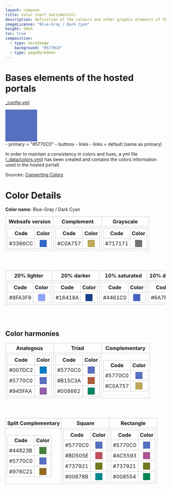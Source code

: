 ```yaml
---
layout: compose
title: Color chart SwissNatColl
description: definition of the colours and other graphic elements of the hosted portal
imageLicense: "Blue-Gray / Dark Cyan"
height: 50vh
toc: true
composition:
  - type: heroImage
    background: "#5770C0"
  - type: pageMarkdown
---
```

# Bases elements of the hosted portals
[_config.yml](https://github.com/gbif/hp-swissnatcoll/blob/master/_config.yml)
<div style="width: 100px; height: 100px; background-color: #5770C0;"></div>
- primary = "#5770C0"
    - buttons
    - links
- links = default (same as primary)

In order to maintain a consistency in colors and hues, a yml file ([_data/colors.yml](https://github.com/gbif/hp-swissnatcoll/blob/master/_data/colors.yml)) has been created and contains the colors information used in the hosted portal)

Sources: [Converting Colors](https://convertingcolors.com/hex-color-FA5E97.html?search=#fa5e97)

# Color Details

**Color name**:  Blue-Gray / Dark Cyan

<table style="border-collapse:collapse; margin:auto; text-align:center;">
  <tr>
    <th style="border:1px solid #ccc; padding:5px;">Websafe version</th>
    <th style="border:1px solid #ccc; padding:5px;">Complement</th>
    <th style="border:1px solid #ccc; padding:5px;">Grayscale</th>
  </tr>
  <tr>
    <td style="border:1px solid #ccc; padding:5px;">
      <table style="border-collapse:collapse; margin:auto;">
        <tr><th style="border:1px solid #ccc; padding:5px;">Code</th><th style="border:1px solid #ccc; padding:5px;">Color</th></tr>
        <tr>
          <td style="border:1px solid #ccc; padding:5px;">#3366CC</td>
          <td style="border:1px solid #ccc; padding:5px;"><div style="width:20px; height:20px; background-color:#3366CC; border:1px solid #00000022; margin:auto;"></div></td>
        </tr>
      </table>
    </td>
    <td style="border:1px solid #ccc; padding:5px;">
      <table style="border-collapse:collapse; margin:auto;">
        <tr><th style="border:1px solid #ccc; padding:5px;">Code</th><th style="border:1px solid #ccc; padding:5px;">Color</th></tr>
        <tr>
          <td style="border:1px solid #ccc; padding:5px;">#C0A757</td>
          <td style="border:1px solid #ccc; padding:5px;"><div style="width:20px; height:20px; background-color:#C0A757; border:1px solid #00000022; margin:auto;"></div></td>
        </tr>
      </table>
    </td>
    <td style="border:1px solid #ccc; padding:5px;">
      <table style="border-collapse:collapse; margin:auto;">
        <tr><th style="border:1px solid #ccc; padding:5px;">Code</th><th style="border:1px solid #ccc; padding:5px;">Color</th></tr>
        <tr>
          <td style="border:1px solid #ccc; padding:5px;">#717171</td>
          <td style="border:1px solid #ccc; padding:5px;"><div style="width:20px; height:20px; background-color:#717171; border:1px solid #00000022; margin:auto;"></div></td>
        </tr>
      </table>
    </td>
  </tr>
</table>

<br><br>

<table style="border-collapse:collapse; margin:auto; text-align:center;">
  <tr>
    <th style="border:1px solid #ccc; padding:5px;">20% lighter</th>
    <th style="border:1px solid #ccc; padding:5px;">20% darker</th>
    <th style="border:1px solid #ccc; padding:5px;">10% saturated</th>
    <th style="border:1px solid #ccc; padding:5px;">10% desaturated</th>
  </tr>
  <tr>
    <td style="border:1px solid #ccc; padding:5px;">
      <table style="border-collapse:collapse; margin:auto;">
        <tr><th style="border:1px solid #ccc; padding:5px;">Code</th><th style="border:1px solid #ccc; padding:5px;">Color</th></tr>
        <tr>
          <td style="border:1px solid #ccc; padding:5px;">#8FA3F9</td>
          <td style="border:1px solid #ccc; padding:5px;"><div style="width:20px; height:20px; background-color:#8FA3F9; border:1px solid #00000022; margin:auto;"></div></td>
        </tr>
      </table>
    </td>
    <td style="border:1px solid #ccc; padding:5px;">
      <table style="border-collapse:collapse; margin:auto;">
        <tr><th style="border:1px solid #ccc; padding:5px;">Code</th><th style="border:1px solid #ccc; padding:5px;">Color</th></tr>
        <tr>
          <td style="border:1px solid #ccc; padding:5px;">#16418A</td>
          <td style="border:1px solid #ccc; padding:5px;"><div style="width:20px; height:20px; background-color:#16418A; border:1px solid #00000022; margin:auto;"></div></td>
        </tr>
      </table>
    </td>
    <td style="border:1px solid #ccc; padding:5px;">
      <table style="border-collapse:collapse; margin:auto;">
        <tr><th style="border:1px solid #ccc; padding:5px;">Code</th><th style="border:1px solid #ccc; padding:5px;">Color</th></tr>
        <tr>
          <td style="border:1px solid #ccc; padding:5px;">#4461C0</td>
          <td style="border:1px solid #ccc; padding:5px;"><div style="width:20px; height:20px; background-color:#4461C0; border:1px solid #00000022; margin:auto;"></div></td>
        </tr>
      </table>
    </td>
    <td style="border:1px solid #ccc; padding:5px;">
      <table style="border-collapse:collapse; margin:auto;">
        <tr><th style="border:1px solid #ccc; padding:5px;">Code</th><th style="border:1px solid #ccc; padding:5px;">Color</th></tr>
        <tr>
          <td style="border:1px solid #ccc; padding:5px;">#6A7FC0</td>
          <td style="border:1px solid #ccc; padding:5px;"><div style="width:20px; height:20px; background-color:#6A7FC0; border:1px solid #00000022; margin:auto;"></div></td>
        </tr>
      </table>
    </td>
  </tr>
</table>

<br><br>

## Color harmonies

<table style="border-collapse:collapse; margin:auto; text-align:center;">
  <tr>
    <th style="border:1px solid #ccc; padding:5px;">Analogous</th>
    <th style="border:1px solid #ccc; padding:5px;">Triad</th>
    <th style="border:1px solid #ccc; padding:5px;">Complementary</th>
  </tr>
  <tr>
    <td style="border:1px solid #ccc; padding:5px;">
      <table style="border-collapse:collapse; margin:auto;">
        <tr><th style="border:1px solid #ccc; padding:5px;">Code</th><th style="border:1px solid #ccc; padding:5px;">Color</th></tr>
        <tr>
          <td style="border:1px solid #ccc; padding:5px;">#007DC2</td>
          <td style="border:1px solid #ccc; padding:5px;"><div style="width:20px; height:20px; background-color:#007DC2; border:1px solid #00000022; margin:auto;"></div></td>
        </tr>
        <tr>
          <td style="border:1px solid #ccc; padding:5px;">#5770C0</td>
          <td style="border:1px solid #ccc; padding:5px;"><div style="width:20px; height:20px; background-color:#5770C0; border:1px solid #00000022; margin:auto;"></div></td>
        </tr>
        <tr>
          <td style="border:1px solid #ccc; padding:5px;">#945FAA</td>
          <td style="border:1px solid #ccc; padding:5px;"><div style="width:20px; height:20px; background-color:#945FAA; border:1px solid #00000022; margin:auto;"></div></td>
        </tr>
      </table>
    </td>
    <td style="border:1px solid #ccc; padding:5px;">
      <table style="border-collapse:collapse; margin:auto;">
        <tr><th style="border:1px solid #ccc; padding:5px;">Code</th><th style="border:1px solid #ccc; padding:5px;">Color</th></tr>
        <tr>
          <td style="border:1px solid #ccc; padding:5px;">#5770C0</td>
          <td style="border:1px solid #ccc; padding:5px;"><div style="width:20px; height:20px; background-color:#5770C0; border:1px solid #00000022; margin:auto;"></div></td>
        </tr>
        <tr>
          <td style="border:1px solid #ccc; padding:5px;">#B15C3A</td>
          <td style="border:1px solid #ccc; padding:5px;"><div style="width:20px; height:20px; background-color:#B15C3A; border:1px solid #00000022; margin:auto;"></div></td>
        </tr>
        <tr>
          <td style="border:1px solid #ccc; padding:5px;">#008662</td>
          <td style="border:1px solid #ccc; padding:5px;"><div style="width:20px; height:20px; background-color:#008662; border:1px solid #00000022; margin:auto;"></div></td>
        </tr>
      </table>
    </td>
    <td style="border:1px solid #ccc; padding:5px;">
      <table style="border-collapse:collapse; margin:auto;">
        <tr><th style="border:1px solid #ccc; padding:5px;">Code</th><th style="border:1px solid #ccc; padding:5px;">Color</th></tr>
        <tr>
          <td style="border:1px solid #ccc; padding:5px;">#5770C0</td>
          <td style="border:1px solid #ccc; padding:5px;"><div style="width:20px; height:20px; background-color:#5770C0; border:1px solid #00000022; margin:auto;"></div></td>
        </tr>
        <tr>
          <td style="border:1px solid #ccc; padding:5px;">#C0A757</td>
          <td style="border:1px solid #ccc; padding:5px;"><div style="width:20px; height:20px; background-color:#C0A757; border:1px solid #00000022; margin:auto;"></div></td>
        </tr>
      </table>
    </td>
  </tr>
</table>

<br><br>

<table style="border-collapse:collapse; margin:auto; text-align:center;">
  <tr>
    <th style="border:1px solid #ccc; padding:5px;">Split Complementary</th>
    <th style="border:1px solid #ccc; padding:5px;">Square</th>
    <th style="border:1px solid #ccc; padding:5px;">Rectangle</th>
  </tr>
  <tr>
    <td style="border:1px solid #ccc; padding:5px;">
      <table style="border-collapse:collapse; margin:auto;">
        <tr><th style="border:1px solid #ccc; padding:5px;">Code</th><th style="border:1px solid #ccc; padding:5px;">Color</th></tr>
        <tr>
          <td style="border:1px solid #ccc; padding:5px;">#44823B</td>
          <td style="border:1px solid #ccc; padding:5px;"><div style="width:20px; height:20px; background-color:#44823B; border:1px solid #00000022; margin:auto;"></div></td>
        </tr>
        <tr>
          <td style="border:1px solid #ccc; padding:5px;">#5770C0</td>
          <td style="border:1px solid #ccc; padding:5px;"><div style="width:20px; height:20px; background-color:#5770C0; border:1px solid #00000022; margin:auto;"></div></td>
        </tr>
        <tr>
          <td style="border:1px solid #ccc; padding:5px;">#976C21</td>
          <td style="border:1px solid #ccc; padding:5px;"><div style="width:20px; height:20px; background-color:#976C21; border:1px solid #00000022; margin:auto;"></div></td>
        </tr>
      </table>
    </td>
    <td style="border:1px solid #ccc; padding:5px;">
      <table style="border-collapse:collapse; margin:auto;">
        <tr><th style="border:1px solid #ccc; padding:5px;">Code</th><th style="border:1px solid #ccc; padding:5px;">Color</th></tr>
        <tr>
          <td style="border:1px solid #ccc; padding:5px;">#5770C0</td>
          <td style="border:1px solid #ccc; padding:5px;"><div style="width:20px; height:20px; background-color:#5770C0; border:1px solid #00000022; margin:auto;"></div></td>
        </tr>
        <tr>
          <td style="border:1px solid #ccc; padding:5px;">#BD505E</td>
          <td style="border:1px solid #ccc; padding:5px;"><div style="width:20px; height:20px; background-color:#BD505E; border:1px solid #00000022; margin:auto;"></div></td>
        </tr>
        <tr>
          <td style="border:1px solid #ccc; padding:5px;">#737921</td>
          <td style="border:1px solid #ccc; padding:5px;"><div style="width:20px; height:20px; background-color:#737921; border:1px solid #00000022; margin:auto;"></div></td>
        </tr>
        <tr>
          <td style="border:1px solid #ccc; padding:5px;">#00878B</td>
          <td style="border:1px solid #ccc; padding:5px;"><div style="width:20px; height:20px; background-color:#00878B; border:1px solid #00000022; margin:auto;"></div></td>
        </tr>
      </table>
    </td>
    <td style="border:1px solid #ccc; padding:5px;">
      <table style="border-collapse:collapse; margin:auto;">
        <tr><th style="border:1px solid #ccc; padding:5px;">Code</th><th style="border:1px solid #ccc; padding:5px;">Color</th></tr>
        <tr>
          <td style="border:1px solid #ccc; padding:5px;">#5770C0</td>
          <td style="border:1px solid #ccc; padding:5px;"><div style="width:20px; height:20px; background-color:#5770C0; border:1px solid #00000022; margin:auto;"></div></td>
        </tr>
        <tr>
          <td style="border:1px solid #ccc; padding:5px;">#AC5593</td>
          <td style="border:1px solid #ccc; padding:5px;"><div style="width:20px; height:20px; background-color:#AC5593; border:1px solid #00000022; margin:auto;"></div></td>
        </tr>
        <tr>
          <td style="border:1px solid #ccc; padding:5px;">#737921</td>
          <td style="border:1px solid #ccc; padding:5px;"><div style="width:20px; height:20px; background-color:#737921; border:1px solid #00000022; margin:auto;"></div></td>
        </tr>
        <tr>
          <td style="border:1px solid #ccc; padding:5px;">#008554</td>
          <td style="border:1px solid #ccc; padding:5px;"><div style="width:20px; height:20px; background-color:#008554; border:1px solid #00000022; margin:auto;"></div></td>
        </tr>
      </table>
    </td>
  </tr>
</table>

